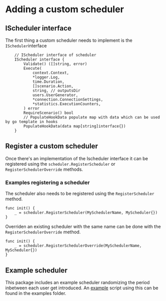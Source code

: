 # Adding a custom scheduler

## IScheduler interface

The first thing a custom scheduler needs to implement is the `IScheduler`interface

```golang
	// IScheduler interface of scheduler
	IScheduler interface {
		Validate() ([]string, error)
		Execute(
			context.Context,
			*logger.Log,
			time.Duration,
			[]scenario.Action,
			string, // outputsDir
			users.UserGenerator,
			*connection.ConnectionSettings,
			*statistics.ExecutionCounters,
		) error
		RequireScenario() bool
		// PopulateHookData populate map with data which can be used by go template in hooks
		PopulateHookData(data map[string]interface{})
	}
```

## Register a custom scheduler

Once there's an implementation of the Ischeduler interface it can be registered using the `scheduler.RegisterScheduler` or `RegisterSchedulerOverride` methods.

### Examples registering a scheduler

The scheduler also needs to be registered using the `RegisterScheduler` method.

```golang
func init() {
	_ = scheduler.RegisterScheduler(MySchedulerName, MyScheduler{})
}
```

Overriden an existing scheduler with the same name can be done with the `RegisterSchedulerOverride` method.

```golang
func init() {
	_ = scheduler.RegisterSchedulerOverride(MySchedulerName, MyScheduler{})
}
```

## Example scheduler

This package includes an example scheduler randomizing the period inbetween each user get introduced. An [example](examples/qlikcoresheetchanger.json) script using this can be found in the examples folder.
